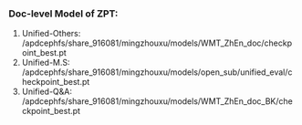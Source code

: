 ### Doc-level Model of ZPT:   
1. Unified-Others: /apdcephfs/share_916081/mingzhouxu/models/WMT_ZhEn_doc/checkpoint_best.pt   
2. Unified-M.S: /apdcephfs/share_916081/mingzhouxu/models/open_sub/unified_eval/checkpoint_best.pt   
3. Unified-Q&A: /apdcephfs/share_916081/mingzhouxu/models/WMT_ZhEn_doc_BK/checkpoint_best.pt   